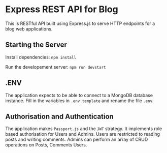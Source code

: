 # Express REST API for Blog

This is RESTful API built using Express.js to serve HTTP endpoints for a blog web applications.

## Starting the Server

Install dependencies:
`npm install`

Run the developement server:
`npm run devstart`

## .ENV

The application expects to be able to connect to a MongoDB database instance. Fill in the variables in `.env.template` and rename the file `.env`.

## Authorisation and Authentication

The application makes `Passport.js` and the `JWT` strategy.  It implements role based authorisation for Users and Admins. Users are restricted to reading posts and writing comments. Admins can perform an array of CRUD operations on Posts, Comments Users. 


